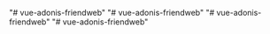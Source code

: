 "# vue-adonis-friendweb" 
"# vue-adonis-friendweb" 
"# vue-adonis-friendweb" 
"# vue-adonis-friendweb" 
